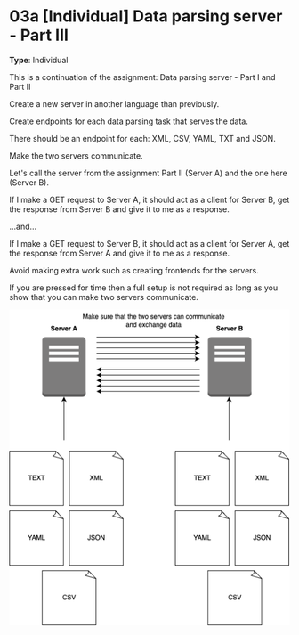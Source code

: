 # 03a [Individual] Data parsing server - Part III

**Type**: Individual

This is a continuation of the assignment: Data parsing server - Part I and Part II

Create a new server in another language than previously. 

Create endpoints for each data parsing task that serves the data. 

There should be an endpoint for each: XML, CSV, YAML, TXT and JSON. 

Make the two servers communicate. 

Let's call the server from the assignment Part II (Server A) and the one here (Server B).

If I make a GET request to Server A, it should act as a client for Server B, get the response from Server B and give it to me as a response. 

...and...

If I make a GET request to Server B, it should act as a client for Server A, get the response from Server A and give it to me as a response.

Avoid making extra work such as creating frontends for the servers.

If you are pressed for time then a full setup is not required as long as you show that you can make two servers communicate.

<img src="./Data_parsing_server_Part_III.png">


<!-- **Hand-in**: Submit links to the relevant folders in your Github repository. -->